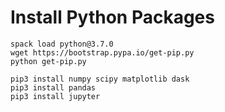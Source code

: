 # Install Python Packages


```
spack load python@3.7.0
wget https://bootstrap.pypa.io/get-pip.py
python get-pip.py
```

```
pip3 install numpy scipy matplotlib dask
pip3 install pandas 
pip3 install jupyter
```
